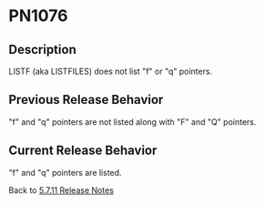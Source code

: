 # PN1076

<PageHeader />

## Description

LISTF (aka LISTFILES) does not list "f" or "q" pointers.

## Previous Release Behavior

"f" and "q" pointers are not listed along with "F" and "Q" pointers.

## Current Release Behavior

"f" and "q" pointers are listed.

Back to [5.7.11 Release Notes](./../README.md)
  
<PageFooter />
